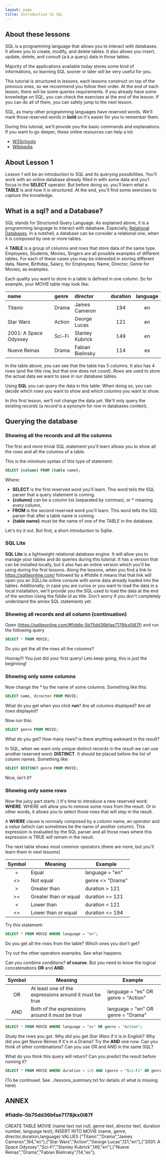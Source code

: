 ```yaml
---
layout: page
title: Introduction to SQL
---
```


## About these lessons

SQL is a programming language that allows you to interact with databases. It allows you to create, modify, and delete tables. It also allows you insert, update, delete, and consult (a.k.a query) data in those tables.

Majority of the applications available today stores some kind of informations, so learning SQL sooner or later will be very useful for you.

This tutorial is structured in lessons, each lessons construct on top of the previous ones, so we recommend you follow their order.
At the end of each lesson, there will be some queries requirements. If you already have some knowledge on SQL, you can check the exercises at the end of the lesson. If you can do all of them, you can safely jump to the next lesson.

SQL, as many other programming languages have reserved words. We'll mark those reserved words in **bold** so it's easier for you to remember them.

During this tutorial, we'll provide you the basic commands and explanations. If you want to go deeper, these online resources can help a lot:

* [W3Schools](https://www.w3schools.com/sql/)
* [Wikipedia](https://en.wikipedia.org/wiki/SQL)

## About Lesson 1

_Lesson 1_ will be an introduction to SQL and its querying possibilities. You'll work with an online database already filled in with some data and you'l focus in the **SELECT** operator. But before doing so, you'll learn what a **TABLE** is and how it is structured. At the end, you'll find some exercises to _capture_ the knowledge.

## What is a sql? and a Database?

SQL stands for Structured Query Language. As explained above, it is a programming language to interact with database. Especially, [Relational Databases](https://en.wikipedia.org/wiki/Relational_database). In a nutshell, a database can be consider a relational one, when it is composed by one or more tables.

A **TABLE** is a group of columns and rows that store data of the same type. Employees, Students, Movies, Singers are all possible examples of different tables. For each of these cases you may be interested in storing different data. Name, Birthday, Salary, for Employees; Name, Director, Genre for Movies; as examples.

Each quality you want to store in a table is defined in one _column_. So for example, your _MOVIE_ table may look like:

| name                  | genre       | director         | duration       | language |
|:--------------------- |:----------- |:---------------- |:--------------:|:--------:|
| Titanic               | Drama       | James Cameron    | 194            | en       |
| Star Wars             | Action      | George Lucas     | 121            | en       |
| 2001: A Space Odyssey | Sci-Fi      | Stanley Kubrick  | 149            | en       |
| Nueve Reinas          | Drama       | Fabian Bielinsky | 114            | es       |

In the table above, you can see that the table has 5 columns. It also has 4 rows (and the title row, but that one does not count).
_Rows_ are used to store the actual data we want to save in our database tables.

Using **SQL** you can query the data in this table. When doing so, you can decide which _rows_ you want to show and which _columns_ you want to show.

In this first lesson, we'll not change the data yet. We'll only query the existing _records_ (a _record_ is a synonym for _row_ in databases context).

## Querying the database

### Showing all the records and all the columns

The first and more trivial SQL statement you'll learn allows you to show all the rows and all the columns of a table.

This is the minimum syntax of this type of statement:

```SQL
SELECT {column} FROM {table name};
```

Where:

* **SELECT** is the first reserved word you'll learn. This word tells the SQL parser that a query statement is coming.
* **{column}** can be a _column_ list (separated by commas), or * meaning _every column_,
* **FROM** is the second reserved word you'll learn. This word tells the SQL parser that after a table name is coming.
* **{table name}** must be the name of one of the _TABLE_ in the database.

Let's try it out. But first, a short introduction to Sqlite.

### SQL Lite

**SQL Lite** is a lightweight relational database engine. It will allow you to manage your tables and do queries during this tutorial.
It has a version that can be installed locally, but it also has an online version which you'll be using during the first lessons.
Along the lessons, when you find a link to https://sqliteonline.com/ followed by a #fiddle it means that that link will open you an SQLLite online console with some data already loaded into the tables. Additionally, in case you are curios or you want to load the data in a local installation, we'll provide you the SQL used to load the data at the end of the section Using the fiddle id as title. Don't worry if you don't completely understand the annex SQL statements yet.

### Showing all records and all column (continuation)

Open (https://sqliteonline.com/#fiddle-5b75dd36bfae7178jkx0i87f) and run the following query
```SQL
SELECT * FROM MOVIE;
```

Do you get the all the rows all the columns?

Hooray!!! You just did your first query! Lets keep going, this is just the beginning!

### Showing only some columns

Now change the * by the name of some columns. Something like this:
```SQL
SELECT name, director FROM MOVIE;
```

What do you get when you click **run**? Are all columns displayed? Are all rows displayed?

Now run this:
```SQL
SELECT genre FROM MOVIE;
```
What do you get? How many rows? is there anything awkward in the result?

In SQL, when we want only unique distinct records in the result we can use another reserved word: **DISTINCT**. It should be placed before the list of column names. Something like:
```SQL
SELECT DISTINCT genre FROM MOVIE;
```
Nice, isn't it?

### Showing only some rows

Now the juicy part starts :)
It's time to introduce a new reserved word: **WHERE**. WHERE will allow you to remove some rows from the result. Or in other words, it allows you to select those rows that will _stay_ in the result.

A **WHERE** clause is normally composed by a _column_ name, an _operator_ and a _value_ (which can sometimes be the name of another column). This expression is evaluated by the SQL parser and all those rows where this expression is TRUE will remain in the result.

The next table shows most common operators (there are more, but you'll learn them in next lessons)

| Symbol  | Meaning               | Example           |
|:-------:| -----------           | ---------         |
| =       | Equal                 | language = "en"   |
| <>      | Not equal             | genre <> "Drama"  |
| >       | Greater than          | duration > 121    |
| >=      | Greater than or equal | duration >= 121   |
| <       | Lower than            | duration < 121    |
| <=      | Lower than or equal   | duration <= 194   |

Try this statement:
```SQL
SELECT * FROM MOVIE WHERE language = "en";
```

Do you get all the rows from the table? Which ones you don't get?

Try out the other operators examples. See what happens.

Can you combine conditions? **of course**. But you need to know the logical concatenations **OR** and **AND**.

| Symbol  | Meaning                                                 | Example                             |
|:-------:| -----------                                             | ---------                           |
| OR      | At least one of the expressions around it must be true  | language = "es" OR genre = "Action" |
| AND     | Both of the expressions around it must be true          | language = "en" OR genre = "Drama"  |


```SQL
SELECT * FROM MOVIE WHERE language = "es" OR genre = "Action";
```

Study the rows you got. Why did you get _Star Wars_ if it is in English? Why did you get _Nueve Reinas_ if it's in a Drama?
Try the **AND** one now. Can you think of other combinations? Can you use OR and AND in the same SQL?

What do you think this query will return? Can you predict the result before running it?

```SQL
SELECT * FROM MOVIE WHERE duration > 120 AND (genre = "Sci-Fi" OR genre = "Drama");
```

(To be continued. See ../lessons_summary.txt for details of what is missing here)

## ANNEX

### #fiddle-5b75dd36bfae7178jkx0i87f

CREATE TABLE MOVIE (name text not null, genre text, director text, duration number, language text);
INSERT INTO MOVIE (name, genre, director,duration,language) VALUES ("Titanic","Drama","James Cameron",194,"en"),("Star Wars","Action","George Lucas",121,"en"),("2001: A Space Odyssey","Sci-Fi","Stanley Kubrick",149,"en"),("Nueve Reinas","Drama","Fabian Bielinsky",114,"es");

